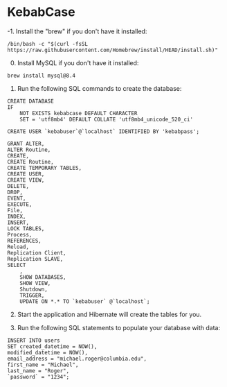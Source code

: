# KebabCase

-1. Install the "brew" if you don't have it installed:

```/bin/bash -c "$(curl -fsSL https://raw.githubusercontent.com/Homebrew/install/HEAD/install.sh)"```

0. Install MySQL if you don't have it installed:

```brew install mysql@8.4```

1. Run the following SQL commands to create the database:

```
CREATE DATABASE
IF
    NOT EXISTS kebabcase DEFAULT CHARACTER
    SET = 'utf8mb4' DEFAULT COLLATE 'utf8mb4_unicode_520_ci'

CREATE USER `kebabuser`@`localhost` IDENTIFIED BY 'kebabpass';

GRANT ALTER,
ALTER Routine,
CREATE,
CREATE Routine,
CREATE TEMPORARY TABLES,
CREATE USER,
CREATE VIEW,
DELETE,
DROP,
EVENT,
EXECUTE,
File,
INDEX,
INSERT,
LOCK TABLES,
Process,
REFERENCES,
Reload,
Replication Client,
Replication SLAVE,
SELECT
    ,
    SHOW DATABASES,
    SHOW VIEW,
    Shutdown,
    TRIGGER,
    UPDATE ON *.* TO `kebabuser` @`localhost`;
```

2. Start the application and Hibernate will create the tables for you.

3. Run the following SQL statements to populate your database with data:

```
INSERT INTO users
SET created_datetime = NOW(),
modified_datetime = NOW(),
email_address = "michael.roger@columbia.edu",
first_name = "Michael",
last_name = "Roger",
`password` = "1234";
```
